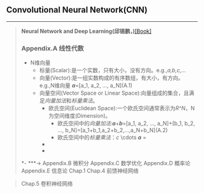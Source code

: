 ## Convolutional Neural Network(CNN)
----
>**Neural Network and Deep Learning(邱锡鹏，)**[[Book]](https://nndl.github.io/)<br/>
> ### Appendix.A 线性代数
> + N维向量
>    + 标量(Scalar):是一个实数，只有大小，没有方向。e.g.,*a,b,c,...*
>    + 向量(Vector):是一组实数构成的有序数组，有大小，有方向。e.g.,N维向量 ***a***=\[a_1, a_2, ..., a_N](A.1)
>    + 向量空间(Vector Space or Linear Space):向量组成的集合，且满足*向量加法*和*标量乘法*。
>       + 欧氏空间(Euclidean Space):一个欧氏空间通常表示为*R^N*，N为空间维度(Dimension)。
>          + 欧氏空间中的*向量加法*:***a***+***b***=[a_1, a_2, ..., a_N]+[b_1, b_2, ..., b_N]=\[a_1+b_1,a_2+b_2,...,a_N+b_N](A.2)
>          + 欧氏空间中的*标量乘法*：*c* \cdots ***a*** = 
>       +
>       +
> *-
***-> Appendix.B 微积分
> Appendix.C 数学优化
> Appendix.D 概率论
> Appendix.E 信息论
> Chap.1 
> Chap.4 前馈神经网络

> Chap.5 卷积神经网络
